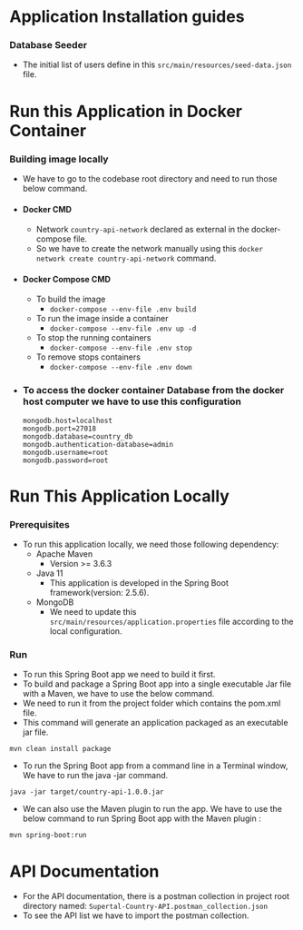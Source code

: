 # Application Installation guides

### Database Seeder
* The initial list of users define in this  `src/main/resources/seed-data.json` file.

# Run this Application in Docker Container
###  Building  image locally
* We have to go to the codebase root directory and need to run those below command.
* #### Docker CMD
  * Network `country-api-network` declared as external in the docker-compose file.
  * So we have to create the network manually using this `docker network create country-api-network`  command.
* #### Docker Compose CMD
  * To build the image
    * `docker-compose --env-file .env build`
  * To run the image inside a container
    * `docker-compose --env-file .env up -d`
  * To stop the running containers
    * `docker-compose --env-file .env stop`
  * To remove stops containers
    * `docker-compose --env-file .env down`

+ ### To access the docker container Database from the docker host computer we have to use this configuration
  ```
  mongodb.host=localhost
  mongodb.port=27018
  mongodb.database=country_db
  mongodb.authentication-database=admin
  mongodb.username=root
  mongodb.password=root
  ```

# Run This Application Locally
### Prerequisites
* To run this application locally, we need those following dependency:
  * Apache Maven
    * Version >= 3.6.3
  * Java 11
    * This application is developed in the Spring Boot framework(version: 2.5.6).
  * MongoDB
    * We need to update this `src/main/resources/application.properties` file according to the local configuration.
### Run
* To run this Spring Boot app we need to build it first.
* To build and package a Spring Boot app into a single executable Jar file with a Maven, we have to use the below command.
* We need to run it from the project folder which contains the pom.xml file.
* This command will generate an application packaged as an executable jar file.
```
mvn clean install package
```

* To run the Spring Boot app from a command line in a Terminal window, We have to run the java -jar command.
```
java -jar target/country-api-1.0.0.jar
```

* We can also use the Maven plugin to run the app. We have to use the below command to run Spring Boot app with the Maven plugin :
```
mvn spring-boot:run
```

# API Documentation
* For the API documentation, there is a postman collection in project root directory named: `Supertal-Country-API.postman_collection.json`
* To see the API list we have to import the postman collection.